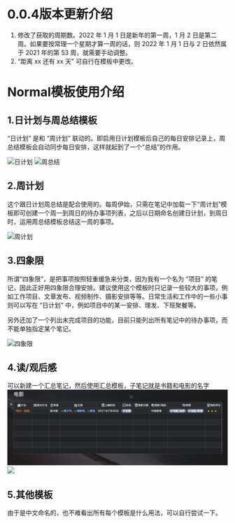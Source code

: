 # 0.0.4版本更新介绍
1. 修改了获取的周期数。2022 年 1 月 1 日是新年的第一周，1 月 2 日是第二周。如果要按常理一个星期才算一周的话，则 2022 年 1 月 1 日与 2 日依然属于 2021 年的第 53 周，就需要手动调整。
2. “距离 xx 还有 xx 天” 可自行在模板中更改。

# Normal模板使用介绍
## 1.日计划与周总结模板
“日计划” 是和 “周计划” 联动的。即启用日计划模板后自己的每日安排记录上，周总结模板会自动同步每日安排，这样就起到了一个“总结”的作用。


![日计划][2]
![周总结][3]


## 2.周计划
这个跟日计划周总结是配合使用的。每周伊始，只需在笔记中加载一下“周计划”模板即可创建一个周一到周日的待办事项列表，之后以日期命名创建日计划，到周日时，运用周总结模板总结这一周的事项。

![周计划][4]


## 3.四象限
所谓“四象限”，是把事项按照轻重缓急来分类，因为我有一个名为 “项目” 的笔记，因此正好用四象限合理安排。建议使用这个模板时只记录一些较大的事项，例如工作项目、文章发布、视频制作、摄影安排等等。日常生活和工作中的一些小事则可以写在 “日计划” 中，例如项目中的某一安排、理发、下班聚餐等。

另外还加了一个列出未完成项目的功能，目前只能列出所有笔记中的待办事项，而不能单独指定某个笔记。

![四象限][6]

## 4.读/观后感
可以新建一个汇总笔记，然后使用汇总模板，子笔记就是书籍和电影的名字
![请输入图片描述][7]
![][10]
## 5.其他模板
由于是中文命名的，也不难看出所有每个模板是什么用法，可以自行尝试一下。





  [1]: https://pic.somepic.cn/img/%E6%A8%A1%E6%9D%BF%E6%B1%87%E6%80%BB.png
  [2]: https://github.com/shawnblues/normal/blob/475df4d30ce7a184f4d95ff5106758fc1694f894/preview.png
  [3]: https://pic.somepic.cn/img/%E5%91%A8%E6%80%BB%E7%BB%93.png
  [4]: https://pic.somepic.cn/img/%E5%91%A8%E8%AE%A1%E5%88%92.png
  [5]: https://pic.somepic.cn/img/dailynote.png
  [6]: https://pic.somepic.cn/img/%E5%9B%9B%E8%B1%A1%E9%99%90.png
  [7]: https://github.com/shawnblues/pic/blob/main/%E7%94%B5%E5%BD%B1%E6%B1%87%E6%80%BB.png
  [8]: https://github.com/shawnblues/normal
  [9]: https://ifblog.lanzouy.com/i1SyGxpqp1a
  [10]:https://github.com/shawnblues/pic/blob/main/%E7%94%B5%E5%BD%B1.png
